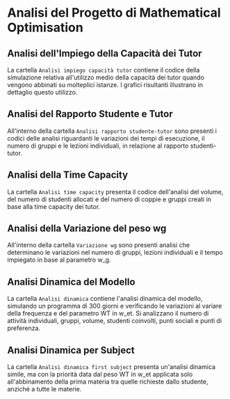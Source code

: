 # Analisi del Progetto di Mathematical Optimisation

## Analisi dell'Impiego della Capacità dei Tutor

La cartella `Analisi impiego capacità tutor` contiene il codice della simulazione relativa all'utilizzo medio della capacità dei tutor quando vengono abbinati su molteplici istanze. I grafici risultanti illustrano in dettaglio questo utilizzo.

## Analisi del Rapporto Studente e Tutor

All'interno della cartella `Analisi rapporto studente-tutor` sono presenti i codici delle analisi riguardanti le variazioni dei tempi di esecuzione, il numero di gruppi e le lezioni individuali, in relazione al rapporto studenti-tutor.

## Analisi della Time Capacity

La cartella `Analisi time capacity` presenta il codice dell'analisi del volume, del numero di studenti allocati e del numero di coppie e gruppi creati in base alla time capacity dei tutor.

## Analisi della Variazione del peso wg

All'interno della cartella `Variazione wg` sono presenti analisi che determinano le variazioni nel numero di gruppi, lezioni individuali e il tempo impiegato in base al parametro w_g.

## Analisi Dinamica del Modello

La cartella `Analisi dinamica` contiene l'analisi dinamica del modello, simulando un programma di 300 giorni e verificando le variazioni al variare della frequenza e del parametro WT in w_et. Si analizzano il numero di attività individuali, gruppi, volume, studenti coinvolti, punti sociali e punti di preferenza.

## Analisi Dinamica per Subject

La cartella `Analisi dinamica first subject` presenta un'analisi dinamica simile, ma con la priorità data dal peso WT in w_et applicata solo all'abbinamento della prima materia tra quelle richieste dallo studente, anziché a tutte le materie.
